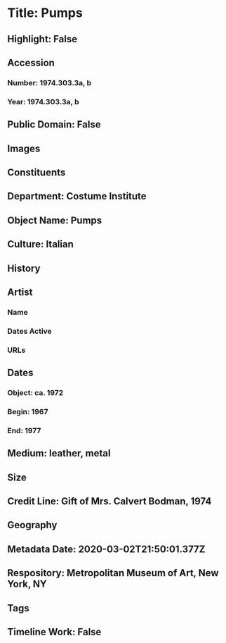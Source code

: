 # Title: Pumps
## Highlight: False
## Accession
### Number: 1974.303.3a, b
### Year: 1974.303.3a, b
## Public Domain: False
## Images
## Constituents
## Department: Costume Institute
## Object Name: Pumps
## Culture: Italian
## History
## Artist
### Name
### Dates Active
### URLs
## Dates
### Object: ca. 1972
### Begin: 1967
### End: 1977
## Medium: leather, metal
## Size
## Credit Line: Gift of Mrs. Calvert Bodman, 1974
## Geography
## Metadata Date: 2020-03-02T21:50:01.377Z
## Respository: Metropolitan Museum of Art, New York, NY
## Tags
## Timeline Work: False